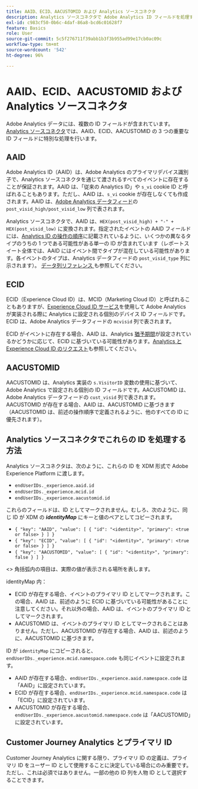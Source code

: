 ```yaml
---
title: AAID、ECID、AACUSTOMID および Analytics ソースコネクタ
description: Analytics ソースコネクタで Adobe Analytics ID フィールドを処理する方法を説明します。
exl-id: c983cf50-0b6c-4daf-86a8-bcd6c01628f7
feature: Basics
role: User
source-git-commit: 5c5f276711f39abb1b3f3b955ad99e17cb0ac09c
workflow-type: tm+mt
source-wordcount: '542'
ht-degree: 96%

---
```


# AAID、ECID、AACUSTOMID および Analytics ソースコネクタ

Adobe Analytics データには、複数の ID フィールドが含まれています。[Analytics ソースコネクタ](https://experienceleague.adobe.com/docs/experience-platform/sources/ui-tutorials/create/adobe-applications/analytics.html?lang=ja)では、AAID、ECID、AACUSTOMID の 3 つの重要な ID フィールドに特別な処理を行います。

## AAID

Adobe Analytics ID（AAID）は、Adobe Analytics のプライマリデバイス識別子で、Analytics ソースコネクタを通じて渡されるすべてのイベントに存在することが保証されます。AAID は、「従来の Analytics ID」や `s_vi` cookie ID と呼ばれることもあります。ただし、AAID は、`s_vi` cookie が存在しなくても作成されます。AAID は、[Adobe Analytics データフィード](https://experienceleague.adobe.com/docs/analytics/export/analytics-data-feed/data-feed-contents/datafeeds-reference.html?lang=ja#columns%2C-descriptions%2C-and-data-types)の `post_visid_high/post_visid_low` 列で表されます。

Analytics ソースコネクタで、AAID は、`HEX(post_visid_high) + "-" + HEX(post_visid_low)` に変換されます。指定されたイベントの AAID フィールドには、[Analytics ID の操作の順序](https://experienceleague.adobe.com/docs/id-service/using/reference/analytics-reference/analytics-order-of-operations.html?lang=ja)に記載されているように、いくつかの異なるタイプのうちの 1 つである可能性がある単一の ID が含まれています（レポートスイート全体では、AAID にはイベント間でタイプが混在している可能性があります。各イベントのタイプは、Analytics データフィードの `post_visid_type` 列に示されます）。 [ データ列リファレンス ](https://experienceleague.adobe.com/docs/analytics/export/analytics-data-feed/data-feed-contents/datafeeds-reference.html?lang=ja) も参照してください。

## ECID

ECID（Experience Cloud ID）は、MCID（Marketing Cloud ID）と呼ばれることもありますが、[Experience Cloud ID サービス](https://experienceleague.adobe.com/docs/id-service/using/implementation/setup-analytics.html?lang=ja)を使用して Adobe Analytics が実装される際に Analytics に設定される個別のデバイス ID フィールドです。ECID は、Adobe Analytics データフィードの `mcvisid` 列で表されます。

ECID がイベントに存在する場合、AAID は、Analytics [猶予期間](https://experienceleague.adobe.com/docs/id-service/using/reference/analytics-reference/grace-period.html?lang=ja)が設定されているかどうかに応じて、ECID に基づいている可能性があります。[Analytics と Experience Cloud ID のリクエスト](https://experienceleague.adobe.com/docs/id-service/using/reference/analytics-reference/legacy-analytics.html?lang=ja)も参照してください。

## AACUSTOMID

AACUSTOMID は、Analytics 実装の `s.VisitorID` 変数の使用に基づいて、Adobe Analytics で設定される個別の ID フィールドです。AACUSTOMID は、Adobe Analytics データフィードの `cust_visid` 列で表されます。AACUSTOMID が存在する場合、AAID は、AACUSTOMID に基づきます（AACUSTOMID は、前述の操作順序で定義されるように、他のすべての ID に優先されます）。

## Analytics ソースコネクタでこれらの ID を処理する方法

Analytics ソースコネクタは、次のように、これらの ID を XDM 形式で Adobe Experience Platform に渡します。

* `endUserIDs._experience.aaid.id`
* `endUserIDs._experience.mcid.id`
* `endUserIDs._experience.aacustomid.id`

これらのフィールドは、ID としてマークされません。むしろ、次のように、同じ ID が XDM の **_identityMap_** にキーと値のペアとしてコピーされます。

* `{ "key": "AAID", "value": [ { "id": "<identity>", "primary": <true or false> } ] }`
* `{ "key": "ECID", "value": [ { "id": "<identity>", "primary": <true or false> } ] }`
* `{ "key": "AACUSTOMID", "value": [ { "id": "<identity>", "primary": false } ] }`

&lt;> 角括弧内の項目は、実際の値が表示される場所を表します。

identityMap 内：

* ECID が存在する場合、イベントのプライマリ ID としてマークされます。この場合、AAID は、前述のように ECID に基づいている可能性があることに注意してください。それ以外の場合、AAID は、イベントのプライマリ ID としてマークされます。
* AACUSTOMID は、イベントのプライマリ ID としてマークされることはありません。ただし、AACUSTOMID が存在する場合、AAID は、前述のように、AACUSTOMID に基づきます。

ID が `identityMap` にコピーされると、`endUserIDs._experience.mcid.namespace.code` も同じイベントに設定されます。

* AAID が存在する場合、`endUserIDs._experience.aaid.namespace.code` は「AAID」に設定されています。
* ECID が存在する場合、`endUserIDs._experience.mcid.namespace.code` は「ECID」に設定されています。
* AACUSTOMID が存在する場合、`endUserIDs._experience.aacustomid.namespace.code` は「AACUSTOMID」に設定されています。

## Customer Journey Analytics とプライマリ ID

Customer Journey Analytics に関する限り、プライマリ ID の定義は、プライマリ ID をユーザー ID として使用することに決定している場合にのみ重要です。ただし、これは必須ではありません。一部の他の ID 列を人物 ID として選択することできます。
